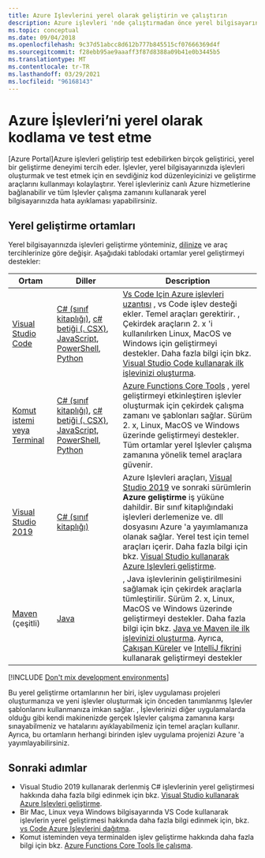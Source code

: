 ```yaml
---
title: Azure Işlevlerini yerel olarak geliştirin ve çalıştırın
description: Azure işlevleri 'nde çalıştırmadan önce yerel bilgisayarınızdaki Azure Işlevlerini nasıl kodleyeceğinizi ve test leyeceğinizi öğrenin.
ms.topic: conceptual
ms.date: 09/04/2018
ms.openlocfilehash: 9c37d51abcc8d612b777b845515cf07666369d4f
ms.sourcegitcommit: f28ebb95ae9aaaff3f87d8388a09b41e0b3445b5
ms.translationtype: MT
ms.contentlocale: tr-TR
ms.lasthandoff: 03/29/2021
ms.locfileid: "96168143"
---
```

# <a name="code-and-test-azure-functions-locally"></a>Azure İşlevleri’ni yerel olarak kodlama ve test etme

[Azure Portal]Azure işlevleri geliştirip test edebilirken birçok geliştirici, yerel bir geliştirme deneyimi tercih eder. İşlevler, yerel bilgisayarınızda işlevleri oluşturmak ve test etmek için en sevdiğiniz kod düzenleyicinizi ve geliştirme araçlarını kullanmayı kolaylaştırır. Yerel işlevleriniz canlı Azure hizmetlerine bağlanabilir ve tüm Işlevler çalışma zamanını kullanarak yerel bilgisayarınızda hata ayıklaması yapabilirsiniz.

## <a name="local-development-environments"></a>Yerel geliştirme ortamları

Yerel bilgisayarınızda işlevleri geliştirme yönteminiz, [dilinize](supported-languages.md) ve araç tercihlerinize göre değişir. Aşağıdaki tablodaki ortamlar yerel geliştirmeyi destekler:

|Ortam                              |Diller         |Description|
|-----------------------------------------|------------|---|
|[Visual Studio Code](functions-develop-vs-code.md)| [C# (sınıf kitaplığı)](functions-dotnet-class-library.md), [c# betiği (. CSX)](functions-reference-csharp.md), [JavaScript](functions-reference-node.md), [PowerShell](./create-first-function-vs-code-powershell.md), [Python](functions-reference-python.md) | [Vs Code Için Azure işlevleri uzantısı](https://marketplace.visualstudio.com/items?itemName=ms-azuretools.vscode-azurefunctions) , vs Code işlev desteği ekler. Temel araçları gerektirir. , Çekirdek araçların 2. x 'i kullanılırken Linux, MacOS ve Windows için geliştirmeyi destekler. Daha fazla bilgi için bkz. [Visual Studio Code kullanarak ilk işlevinizi oluşturma](./create-first-function-vs-code-csharp.md). |
| [Komut istemi veya Terminal](functions-run-local.md) | [C# (sınıf kitaplığı)](functions-dotnet-class-library.md), [c# betiği (. CSX)](functions-reference-csharp.md), [JavaScript](functions-reference-node.md), [PowerShell](functions-reference-powershell.md), [Python](functions-reference-python.md) | [Azure Functions Core Tools] , yerel geliştirmeyi etkinleştiren işlevler oluşturmak için çekirdek çalışma zamanı ve şablonları sağlar. Sürüm 2. x, Linux, MacOS ve Windows üzerinde geliştirmeyi destekler. Tüm ortamlar yerel Işlevler çalışma zamanına yönelik temel araçlara güvenir. |
| [Visual Studio 2019](functions-develop-vs.md) | [C# (sınıf kitaplığı)](functions-dotnet-class-library.md) | Azure Işlevleri araçları, [Visual Studio 2019](https://www.visualstudio.com/vs/) ve sonraki sürümlerin **Azure geliştirme** iş yüküne dahildir. Bir sınıf kitaplığındaki işlevleri derlemenize ve. dll dosyasını Azure 'a yayımlamanıza olanak sağlar. Yerel test için temel araçları içerir. Daha fazla bilgi için bkz. [Visual Studio kullanarak Azure Işlevleri geliştirme](functions-develop-vs.md). |
| [Maven](./create-first-function-cli-java.md) (çeşitli) | [Java](functions-reference-java.md) | , Java işlevlerinin geliştirilmesini sağlamak için çekirdek araçlarla tümleştirilir. Sürüm 2. x, Linux, MacOS ve Windows üzerinde geliştirmeyi destekler. Daha fazla bilgi için bkz. [Java ve Maven ile ilk işlevinizi oluşturma](./create-first-function-cli-java.md). Ayrıca, [Çakışan Küreler](functions-create-maven-eclipse.md) ve [IntelliJ fikrini](functions-create-maven-intellij.md) kullanarak geliştirmeyi destekler |

[!INCLUDE [Don't mix development environments](../../includes/functions-mixed-dev-environments.md)]

Bu yerel geliştirme ortamlarının her biri, işlev uygulaması projeleri oluşturmanıza ve yeni işlevler oluşturmak için önceden tanımlanmış Işlevler şablonlarını kullanmanıza imkan sağlar. , İşlevlerinizi diğer uygulamalarda olduğu gibi kendi makinenizde gerçek Işlevler çalışma zamanına karşı sınayabilmeniz ve hatalarını ayıklayabilmeniz için temel araçları kullanır. Ayrıca, bu ortamların herhangi birinden işlev uygulama projenizi Azure 'a yayımlayabilirsiniz.

## <a name="next-steps"></a>Sonraki adımlar

+ Visual Studio 2019 kullanarak derlenmiş C# işlevlerinin yerel geliştirmesi hakkında daha fazla bilgi edinmek için bkz. [Visual Studio kullanarak Azure Işlevleri geliştirme](functions-develop-vs.md).
+ Bir Mac, Linux veya Windows bilgisayarında VS Code kullanarak işlevlerin yerel geliştirmesi hakkında daha fazla bilgi edinmek için, bkz. [vs Code Azure Işlevlerini dağıtma](/azure/developer/javascript/tutorial-vscode-serverless-node-01).
+ Komut isteminden veya terminalden işlev geliştirme hakkında daha fazla bilgi için bkz. [Azure Functions Core Tools Ile çalışma](functions-run-local.md).

<!-- LINKS -->

[Azure Functions Core Tools]: https://www.npmjs.com/package/azure-functions-core-tools
[Azure portalı]: https://portal.azure.com
[Node.js]: https://docs.npmjs.com/getting-started/installing-node#osx-or-windows